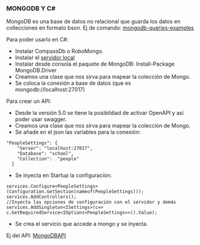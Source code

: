 ### MONGODB Y C#

MongoDB es una base de datos no relacional que guarda los datos en collecciones en formato bson. Ej de comando:
[mongodb-queries-examples](https://geekflare.com/es/mongodb-queries-examples/)

Para poder usarlo en C#:
- Instalar CompassDb o RoboMongo.
- Instalar el [servidor local](https://www.mongodb.com/try/download/community)
- Instalar desde consola el paquete de MongoDB:
Install-Package MongoDB.Driver
- Creamos una clase que nos sirva para mapear la colección de Mongo.
- Se coloca la conexión a base de datos (que es mongodb://localhost:27017)

Para crear un API:
- Desde la versión 5.0 se tiene la posibildiad de activar OpenAPI y así poder usar swagger.
- Creamos una clase que nos sirva para mapear la colección de Mongo.
- Se añade en el json las variables para la conexión:
```
"PeopleSettings": {
    "Server": "localhost:27017",
    "Database": "school",
    "Collection":  "people"
  }
```
- Se inyecta en Startup la configuración:
```
services.Configure<PeopleSettings>(Configuration.GetSection(nameof(PeopleSettings)));
services.AddControllers();
//Inyecta las opciones de configuración con el servidor y demás
services.AddSingleton<ISettings>(c=> c.GetRequiredService<IOptions<PeopleSettings>>().Value);
```
- Se crea el servicio que accede a mongo y se inyecta.

Ej del API: [MongoDBAPI](https://github.com/Asurbanipal1977/CSharpMongoDB/tree/main/MongoDBAPI)
